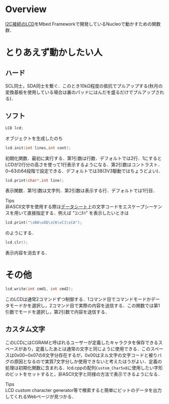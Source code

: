 # Overview
[I2C接続のLCD](https://akizukidenshi.com/catalog/g/gK-08896/)をMbed Frameworkで開発しているNucleoで動かすための関数群．

# とりあえず動かしたい人
## ハード
SCL同士，SDA同士を繋ぐ．このとき10kΩ程度の抵抗でプルアップする(秋月の変換基板を使用している場合は裏のパッドにはんだを盛るだけでプルアップされる)．

## ソフト
```c++
LCD lcd;
```
オブジェクトを生成したのち
```c++
lcd.init(int lines,int cont);
```
初期化関数．最初に実行する．第1引数は行数．デフォルトでは2行．1にするとLCDが2行分の高さを使って1行表示するようになる．第2引数はコントラスト．0~63の64段階で設定できる．デフォルトでは38(3V3駆動ではちょうどよい)．
```c++
lcd.print(char*,int line);
```
表示関数．第1引数は文字列．第2引数は表示する行．デフォルトでは1行目．  

Tips  
非ASCII文字を使用する際は[データシート](https://akizukidenshi.com/download/ds/xiamen/AQM1602_rev2.pdf)上の文字コードをエスケープシーケンスを用いて直接指定する．例えば "ｺﾝﾆﾁﾊ" を表示したいときは
```c++
lcd.print("\xBA\xDD\xC6\xC1\xCA");
```
のようにする．

```c++
lcd.clr();
```
表示内容を消去する．

# その他
```c++
lcd.write(int cmd1, int cmd2);
```
このLCDは通常2コマンドずつ制御する．1コマンド目でコマンドモードかデータモードかを選択し，2コマンド目で実際の内容を送信する．この関数では第1引数でモードを選択し，第2引数で内容を送信する．

## カスタム文字
このLCDにはCGRAMと呼ばれるユーザーが定義したキャラクタを保存できるスペースがあり，定義したあとは通常の文字と同じように使用できる．このスペースは0x00~0x07の8文字分存在するが，0x00はヌル文字の文字コードと被りバグの原因となるので実質7文字分しか使用できないと考えたほうがよい．定義の処理は初期化関数に含まれる．lcd.cppの配列``Custom_Char5x8``に使用したい字形のビットをセットすると，非ASCII文字と同様の方法で表示できるようになる．  

Tips  
LCD custom character generator等で検索すると簡単にビットのデータを出力してくれるWebページが見つかる．
